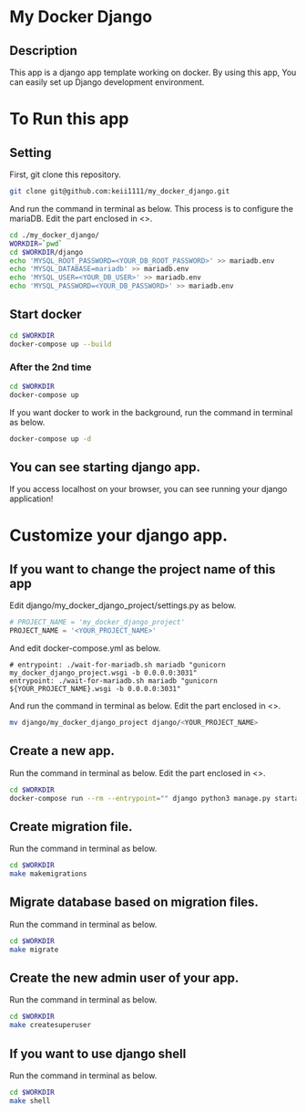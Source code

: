 # My Docker Django

## Description
This app is a django app template working on docker.
By using this app, You can easily set up Django development environment.

# To Run this app

## Setting

First, git clone this repository.
```bash
git clone git@github.com:keii1111/my_docker_django.git
```

And run the command in terminal as below.
This process is to configure the mariaDB.
Edit the part enclosed in <>.
```bash
cd ./my_docker_django/
WORKDIR=`pwd`
cd $WORKDIR/django
echo 'MYSQL_ROOT_PASSWORD=<YOUR_DB_ROOT_PASSWORD>' >> mariadb.env
echo 'MYSQL_DATABASE=mariadb' >> mariadb.env
echo 'MYSQL_USER=<YOUR_DB_USER>' >> mariadb.env
echo 'MYSQL_PASSWORD=<YOUR_DB_PASSWORD>' >> mariadb.env
```

## Start docker
```bash
cd $WORKDIR
docker-compose up --build
```

### After the 2nd time
```bash
cd $WORKDIR
docker-compose up 
```

If you want docker to work in the background,
run the command in terminal as below.
```bash
docker-compose up -d
```

## You can see starting django app.
If you access localhost on your browser,
you can see running your django application!


# Customize your django app.

## If you want to change the project name of this app
Edit django/my_docker_django_project/settings.py as below.
```python
# PROJECT_NAME = 'my_docker_django_project'
PROJECT_NAME = '<YOUR_PROJECT_NAME>'
```

And edit docker-compose.yml as below.
```
# entrypoint: ./wait-for-mariadb.sh mariadb "gunicorn my_docker_django_project.wsgi -b 0.0.0.0:3031"
entrypoint: ./wait-for-mariadb.sh mariadb "gunicorn ${YOUR_PROJECT_NAME}.wsgi -b 0.0.0.0:3031"
```

And run the command in terminal as below.
Edit the part enclosed in <>.
```bash
mv django/my_docker_django_project django/<YOUR_PROJECT_NAME>
```

## Create a new app.
Run the command in terminal as below.
Edit the part enclosed in <>.
```bash
cd $WORKDIR
docker-compose run --rm --entrypoint="" django python3 manage.py startapp <YOUR_APP_NAME>
```

## Create migration file.
Run the command in terminal as below.
```bash
cd $WORKDIR
make makemigrations
```

## Migrate database based on migration files.
Run the command in terminal as below.
```bash
cd $WORKDIR
make migrate
```

## Create the new admin user of your app.
Run the command in terminal as below.
```bash
cd $WORKDIR
make createsuperuser
```

## If you want to use django shell
Run the command in terminal as below.
```bash
cd $WORKDIR
make shell
```